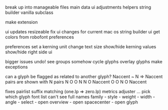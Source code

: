 

break up into manageable files
    main
        data
        ui
        adjustments
        helpers
        string builder
        vanilla subclass

make extension

ui updates
    resizeable
    fix ui changes for current mac os
    string builder ui
    get colors from robofont preferences

preferences
    set a kerning unit
    change text size
    show/hide kerning values
    show/hide right side ui

bigger issues
    undo!
    see groups somehow
        cycle glyphs
        overlay glyphs
    make exceptions

can a glyph be flagged as related to another glyph?
    Naccent ~ N => Naccent pairs are shown with N pairs
        N O O N
        N O Naccent O
        O N O Naccent


fixes
    pairlist suffix matching (one.lp => zero.lp)
    metrics adjuster ... pick which glyph
    font list
        can't see full names
        family - style - weight - width - angle - select - open overview - open spacecenter - open glyph
